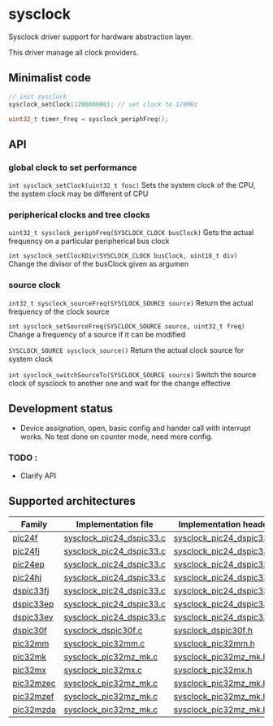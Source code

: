 # sysclock

Sysclock driver support for hardware abstraction layer.

This driver manage all clock providers.

## Minimalist code

```C
// init sysclock
sysclock_setClock(120000000); // set clock to 120MHz

uint32_t timer_freq = sysclock_periphFreq();
```

## API

### global clock to set performance
`int sysclock_setClock(uint32_t fosc)` Sets the system clock of the CPU, the system clock may be different of CPU

### peripherical clocks and tree clocks
`uint32_t sysclock_periphFreq(SYSCLOCK_CLOCK busClock)` Gets the actual frequency on a particular peripherical bus clock

`int sysclock_setClockDiv(SYSCLOCK_CLOCK busClock, uint16_t div)` Change the divisor of the busClock given as argumen

### source clock
`int32_t sysclock_sourceFreq(SYSCLOCK_SOURCE source)` Return the actual frequency of the clock source

`int sysclock_setSourceFreq(SYSCLOCK_SOURCE source, uint32_t freq)` Change a frequency of a source if it can be modified

`SYSCLOCK_SOURCE sysclock_source()` Return the actual clock source for system clock

`int sysclock_switchSourceTo(SYSCLOCK_SOURCE source)` Switch the source clock of sysclock to another one and wait for the change effective

## Development status
+ Device assignation, open, basic config and hander call with interrupt works. No test done on counter mode, need more config.

### TODO :
+ Clarify API

## Supported architectures

|Family|Implementation file|Implementation header|
|------|-------------------|---------------------|
|[pic24f](../../../archi/pic24f/README.md)|[sysclock_pic24_dspic33.c](sysclock_pic24_dspic33.c)|[sysclock_pic24_dspic33.h](sysclock_pic24_dspic33.h)|
|[pic24fj](../../../archi/pic24fj/README.md)|[sysclock_pic24_dspic33.c](sysclock_pic24_dspic33.c)|[sysclock_pic24_dspic33.h](sysclock_pic24_dspic33.h)|
|[pic24ep](../../../archi/pic24ep/README.md)|[sysclock_pic24_dspic33.c](sysclock_pic24_dspic33.c)|[sysclock_pic24_dspic33.h](sysclock_pic24_dspic33.h)|
|[pic24hj](../../../archi/pic24hj/README.md)|[sysclock_pic24_dspic33.c](sysclock_pic24_dspic33.c)|[sysclock_pic24_dspic33.h](sysclock_pic24_dspic33.h)|
|[dspic33fj](../../../archi/dspic33fj/README.md)|[sysclock_pic24_dspic33.c](sysclock_pic24_dspic33.c)|[sysclock_pic24_dspic33.h](sysclock_pic24_dspic33.h)|
|[dspic33ep](../../../archi/dspic33ep/README.md)|[sysclock_pic24_dspic33.c](sysclock_pic24_dspic33.c)|[sysclock_pic24_dspic33.h](sysclock_pic24_dspic33.h)|
|[dspic33ev](../../../archi/dspic33ev/README.md)|[sysclock_pic24_dspic33.c](sysclock_pic24_dspic33.c)|[sysclock_pic24_dspic33.h](sysclock_pic24_dspic33.h)|
|[dspic30f](../../../archi/dspic30f/README.md)|[sysclock_dspic30f.c](sysclock_dspic30f.c)|[sysclock_dspic30f.h](sysclock_dspic30f.h)|
|[pic32mm](../../../archi/pic32mm/README.md)|[sysclock_pic32mm.c](sysclock_pic32mm.c)|[sysclock_pic32mm.h](sysclock_pic32mm.h)|
|[pic32mk](../../../archi/pic32mk/README.md)|[sysclock_pic32mz_mk.c](sysclock_pic32.c)|[sysclock_pic32mz_mk.h](sysclock_pic32mz_mk.h)|
|[pic32mx](../../../archi/pic32mx/README.md)|[sysclock_pic32mx.c](sysclock_pic32mx.c)|[sysclock_pic32mx.h](sysclock_pic32mx.h)|
|[pic32mzec](../../../archi/pic32mzec/README.md)|[sysclock_pic32mz_mk.c](sysclock_pic32mz_mk.c)|[sysclock_pic32mz_mk.h](sysclock_pic32mz_mk.h)|
|[pic32mzef](../../../archi/pic32mzef/README.md)|[sysclock_pic32mz_mk.c](sysclock_pic32mz_mk.c)|[sysclock_pic32mz_mk.h](sysclock_pic32mz_mk.h)|
|[pic32mzda](../../../archi/pic32mzda/README.md)|[sysclock_pic32mz_mk.c](sysclock_pic32mz_mk.c)|[sysclock_pic32mz_mk.h](sysclock_pic32mz_mk.h)|
